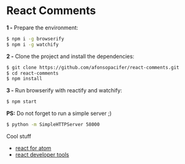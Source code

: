 # React Comments

**1 -** Prepare the environment:

```sh
$ npm i -g browserify
$ npm i -g watchify
```

**2 -** Clone the project and install the dependencies:

```sh
$ git clone https://github.com/afonsopacifer/react-comments.git
$ cd react-comments
$ npm install
```
**3 -** Run browserify with reactify and watchify:

```sh
$ npm start
```

**PS:** Do not forget to run a simple server ;)

```sh
$ python -m SimpleHTTPServer 58000
```

Cool stuff
- [react for atom](https://atom.io/packages/react)
- [react developer tools](http://facebook.github.io/react/blog/2015/09/02/new-react-developer-tools.html)
